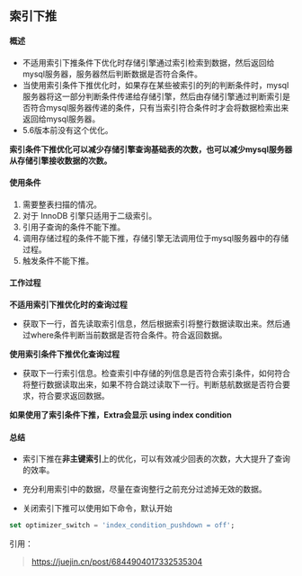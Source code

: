 ## 索引下推

#### 概述

- 不适用索引下推条件下优化时存储引擎通过索引检索到数据，然后返回给mysql服务器，服务器然后判断数据是否符合条件。
- 当使用索引条件下推优化时，如果存在某些被索引的列的判断条件时，mysql服务器将这一部分判断条件传递给存储引擎，然后由存储引擎通过判断索引是否符合mysql服务器传递的条件，只有当索引符合条件时才会将数据检索出来返回给mysql服务器。
- 5.6版本前没有这个优化。



**索引条件下推优化可以减少存储引擎查询基础表的次数，也可以减少mysql服务器从存储引擎接收数据的次数。**



#### 使用条件

1. 需要整表扫描的情况。
2. 对于 InnoDB 引擎只适用于二级索引。
3. 引用子查询的条件不能下推。
4. 调用存储过程的条件不能下推，存储引擎无法调用位于mysql服务器中的存储过程。
5. 触发条件不能下推。



#### 工作过程

**不适用索引下推优化时的查询过程**

- 获取下一行，首先读取索引信息，然后根据索引将整行数据读取出来。然后通过where条件判断当前数据是否符合条件。符合返回数据。

**使用索引条件下推优化查询过程**

- 获取下一行索引信息。检查索引中存储的列信息是否符合索引条件，如何符合将整行数据读取出来，如果不符合跳过读取下一行。判断慈航数据是否符合要求，符合要求返回数据。



**如果使用了索引条件下推，Extra会显示 using index condition**



#### 总结

- 索引下推在**非主键索引**上的优化，可以有效减少回表的次数，大大提升了查询的效率。

- 充分利用索引中的数据，尽量在查询整行之前充分过滤掉无效的数据。

- 关闭索引下推可以使用如下命令，默认开始

```sql
set optimizer_switch = 'index_condition_pushdown = off';
```



引用：

> https://juejin.cn/post/6844904017332535304

